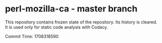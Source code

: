 # perl-mozilla-ca - master branch

This repository contains frozen state of the repository.
Its history is cleared. It is used only for static code
analysis with Codacy.

Commit Time: 1708318590